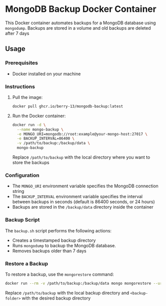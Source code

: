 # MongoDB Backup Docker Container

This Docker container automates backups for a MongoDB database using `mongodump`. Backups are stored in a volume and old backups are deleted after 7 days

## Usage

### Prerequisites

- Docker installed on your machine

### Instructions

1. Pull the image:

   ```sh
   docker pull ghcr.io/berry-13/mongodb-backup:latest
   ```

2. Run the Docker container:

   ```sh
   docker run -d \
     --name mongo-backup \
     -e MONGO_URI=mongodb://root:example@your-mongo-host:27017 \
     -e BACKUP_INTERVAL=86400 \
     -v /path/to/backup:/backup/data \
     mongo-backup
   ```

   Replace `/path/to/backup` with the local directory where you want to store the backups

### Configuration

- The `MONGO_URI` environment variable specifies the MongoDB connection string
- The `BACKUP_INTERVAL` environment variable specifies the interval between backups in seconds (default is 86400 seconds, or 24 hours)
- Backups are stored in the `/backup/data` directory inside the container

### Backup Script

The `backup.sh` script performs the following actions:
- Creates a timestamped backup directory
- Runs `mongodump` to backup the MongoDB database.
- Removes backups older than 7 days

### Restore a Backup

To restore a backup, use the `mongorestore` command:

```sh
docker run --rm -v /path/to/backup:/backup/data mongo mongorestore --uri "mongodb://root:example@your-mongo-host:27017" /backup/data/<backup-folder>
```

Replace `/path/to/backup` with the local backup directory and `<backup-folder>` with the desired backup directory
